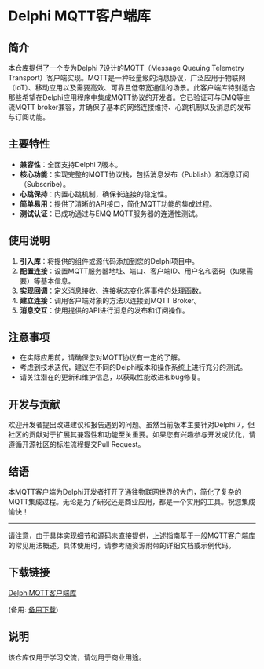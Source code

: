 # Delphi MQTT客户端库

## 简介
本仓库提供了一个专为Delphi 7设计的MQTT（Message Queuing Telemetry Transport）客户端实现。MQTT是一种轻量级的消息协议，广泛应用于物联网（IoT）、移动应用以及需要高效、可靠且低带宽通信的场景。此客户端库特别适合那些希望在Delphi应用程序中集成MQTT协议的开发者。它已验证可与EMQ等主流MQTT broker兼容，并确保了基本的网络连接维持、心跳机制以及消息的发布与订阅功能。

## 主要特性
- **兼容性**：全面支持Delphi 7版本。
- **核心功能**：实现完整的MQTT协议栈，包括消息发布（Publish）和消息订阅（Subscribe）。
- **心跳保持**：内置心跳机制，确保长连接的稳定性。
- **简单易用**：提供了清晰的API接口，简化MQTT功能的集成过程。
- **测试认证**：已成功通过与EMQ MQTT服务器的连通性测试。

## 使用说明
1. **引入库**：将提供的组件或源代码添加到您的Delphi项目中。
2. **配置连接**：设置MQTT服务器地址、端口、客户端ID、用户名和密码（如果需要）等基本信息。
3. **实现回调**：定义消息接收、连接状态变化等事件的处理函数。
4. **建立连接**：调用客户端对象的方法以连接到MQTT Broker。
5. **消息交互**：使用提供的API进行消息的发布和订阅操作。

## 注意事项
- 在实际应用前，请确保您对MQTT协议有一定的了解。
- 考虑到技术迭代，建议在不同的Delphi版本和操作系统上进行充分的测试。
- 请关注潜在的更新和维护信息，以获取性能改进和bug修复。

## 开发与贡献
欢迎开发者提出改进建议和报告遇到的问题。虽然当前版本主要针对Delphi 7，但社区的贡献对于扩展其兼容性和功能至关重要。如果您有兴趣参与开发或优化，请遵循开源社区的标准流程提交Pull Request。

## 结语
本MQTT客户端为Delphi开发者打开了通往物联网世界的大门，简化了复杂的MQTT集成过程。无论是为了研究还是商业应用，都是一个实用的工具。祝您集成愉快！

---

请注意，由于具体实现细节和源码未直接提供，上述指南基于一般MQTT客户端库的常见用法概述。具体使用时，请参考随资源附带的详细文档或示例代码。

## 下载链接
[DelphiMQTT客户端库](https://pan.quark.cn/s/77d5382a47e8) 

(备用: [备用下载](https://pan.baidu.com/s/1RtwJfg101l4SIB-BrKABDw?pwd=1234))

## 说明

该仓库仅用于学习交流，请勿用于商业用途。
